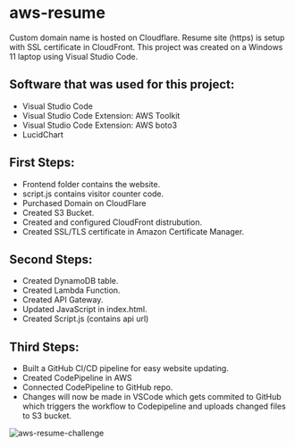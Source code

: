# aws-resume
Custom domain name is hosted on Cloudflare. Resume site (https) is setup with SSL certificate in CloudFront. This project was created on a Windows 11 laptop using Visual Studio Code.

## Software that was used for this project:
- Visual Studio Code
- Visual Studio Code Extension: AWS Toolkit
- Visual Studio Code Extension: AWS boto3
- LucidChart

## First Steps:
- Frontend folder contains the website.
- script.js contains visitor counter code.
- Purchased Domain on CloudFlare
- Created S3 Bucket.
- Created and configured CloudFront distrubution.
- Created SSL/TLS certificate in Amazon Certificate Manager.

## Second Steps:
- Created DynamoDB table.
- Created Lambda Function.
- Created API Gateway.
- Updated JavaScript in index.html.
- Created Script.js (contains api url)

## Third Steps:
- Built a GitHub CI/CD pipeline for easy website updating.
- Created CodePipeline in AWS
- Connected CodePipeline to GitHub repo.
- Changes will now be made in VSCode which gets commited to GitHub which triggers the workflow to Codepipeline and uploads changed files to S3 bucket.



![aws-resume-challenge](https://user-images.githubusercontent.com/116681627/223209114-e404145d-ab03-4490-9470-d9d0d103cbb8.png)



